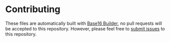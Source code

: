 # Contributing

These files are automatically built with [Base16 Builder](https://github.com/chriskempson/base16-builder), no pull requests will be accepted to this repository. However, please feel free to [submit issues](https://github.com/chrisopedia/base16-marked/issues/new) to this repository.
